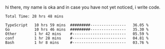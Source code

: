 hi there, my name is oka and in case you have not yet noticed, i write code.

<!--START_SECTION:waka-->

```javascript, typescript, go, python, dockerfile, yaml, markdown, html, javascriptreact, typescriptreact, json, rust
Total Time: 28 hrs 48 mins

TypeScript   10 hrs 59 mins  #########----------------   36.05 %
Go           10 hrs 46 mins  #########----------------   35.30 %
Other        1 hr 42 mins    #------------------------   05.59 %
conf         1 hr 28 mins    #------------------------   04.81 %
Bash         1 hr 8 mins     #------------------------   03.76 %
```

<!--END_SECTION:waka-->

<!--
**okawibawa/okawibawa** is a ✨ _special_ ✨ repository because its `README.md` (this file) appears on your GitHub profile.

Here are some ideas to get you started:

- 🔭 I’m currently working on ...
- 🌱 I’m currently learning ...
- 👯 I’m looking to collaborate on ...
- 🤔 I’m looking for help with ...
- 💬 Ask me about ...
- 📫 How to reach me: ...
- 😄 Pronouns: ...
- ⚡ Fun fact: ...
-->
